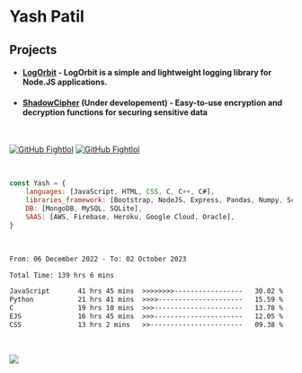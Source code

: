 # Yash Patil

<!-- [![Typing SVG](https://readme-typing-svg.herokuapp.com?font=Fira+Code&pause=1000&width=435&lines=Python+developer;Game+developer;Full+stack+web;Human.)](https://git.io/typing-svg)-->


<!-- <img align='right' src="https://64.media.tumblr.com/2d0af9c90d1b1107313cc20bda01548a/tumblr_outwxnanpp1u79o2lo1_1280.gif" width="300">
-->

## Projects

- #### [LogOrbit](https://www.npmjs.com/package/logorbit) - LogOrbit is a simple and lightweight logging library for Node.JS applications.
- #### [ShadowCipher](https://github.com/FightlolYes/ShadowCipher) (Under developement) - Easy-to-use encryption and decryption functions for securing sensitive data

<br>

[![GitHub Fightlol](https://img.shields.io/github/followers/FightlolYes?style=social)](https://github.com/FightlolYes)
[![GitHub Fightlol](https://img.shields.io/github/stars/FightlolYes?style=social)](https://github.com/FightlolYes)


<br>

```javascript
const Yash = {
    languages: [JavaScript, HTML, CSS, C, C++, C#],
    libraries_framework: [Bootstrap, NodeJS, Express, Pandas, Numpy, Scikit-learn],
    DB: [MongoDB, MySQL, SQLite],
    SAAS: [AWS, Firebase, Heroku, Google Cloud, Oracle],
}
```

<br>

<!--START_SECTION:waka-->

```txt
From: 06 December 2022 - To: 02 October 2023

Total Time: 139 hrs 6 mins

JavaScript       41 hrs 45 mins  >>>>>>>>-----------------   30.02 %
Python           21 hrs 41 mins  >>>>---------------------   15.59 %
C                19 hrs 10 mins  >>>----------------------   13.78 %
EJS              16 hrs 45 mins  >>>----------------------   12.05 %
CSS              13 hrs 2 mins   >>-----------------------   09.38 %
```

<!--END_SECTION:waka-->

<br>

[![](https://visitcount.itsvg.in/api?id=FightlolYes&label=Profile%20Views&color=0&pretty=false)](https://visitcount.itsvg.in)
